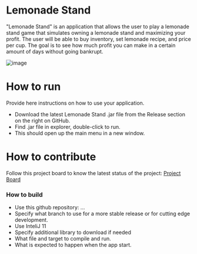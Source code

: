 # Lemonade Stand
"Lemonade Stand" is an application that allows the user to play a lemonade stand game that simulates owning a lemonade stand and maximizing your profit. The user will be able to buy inventory, set lemonade recipe, and price per cup. The goal is to see how much profit you can make in a certain amount of days without going bankrupt.

![image](https://user-images.githubusercontent.com/78782966/200008462-f94bdb31-a914-4cc0-9cb9-4bd15c820255.png)
# How to run
Provide here instructions on how to use your application.   
- Download the latest Lemonade Stand .jar file from the Release section on the right on GitHub.  
- Find .jar file in explorer, double-click to run.
- This should open up the main menu in a new window.
# How to contribute
Follow this project board to know the latest status of the project: [Project Board](https://github.com/orgs/cis3296f22/projects/105/views/1)  

### How to build
- Use this github repository: ... 
- Specify what branch to use for a more stable release or for cutting edge development.  
- Use InteliJ 11
- Specify additional library to download if needed 
- What file and target to compile and run. 
- What is expected to happen when the app start. 
